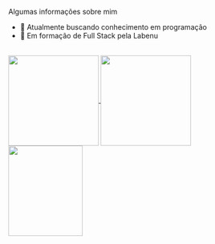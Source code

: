 Algumas informações sobre mim

- 🔭 Atualmente buscando conhecimento em programação
- 🌱 Em formação de Full Stack pela Labenu
<br>


<div>
  <a href="https://github.com/MaciosekGuilherme">
  <img height="180em"   align="center" src="https://github-readme-stats.vercel.app/api?username=MaciosekGuilherme&show_icons=true&theme=react&include_all_commits=true&count_private=true"/>
  <img height="180em"  align="center" src="https://github-readme-stats.vercel.app/api/top-langs/?username=MaciosekGuilherme&layout=compact&langs_count=7&theme=react" />

  <img align="center" width="148" height="180" src="https://media1.tenor.com/images/68e8337fb4eb7e40645d832c64762a8b/tenor.gif?itemid=19443613">
</div>
